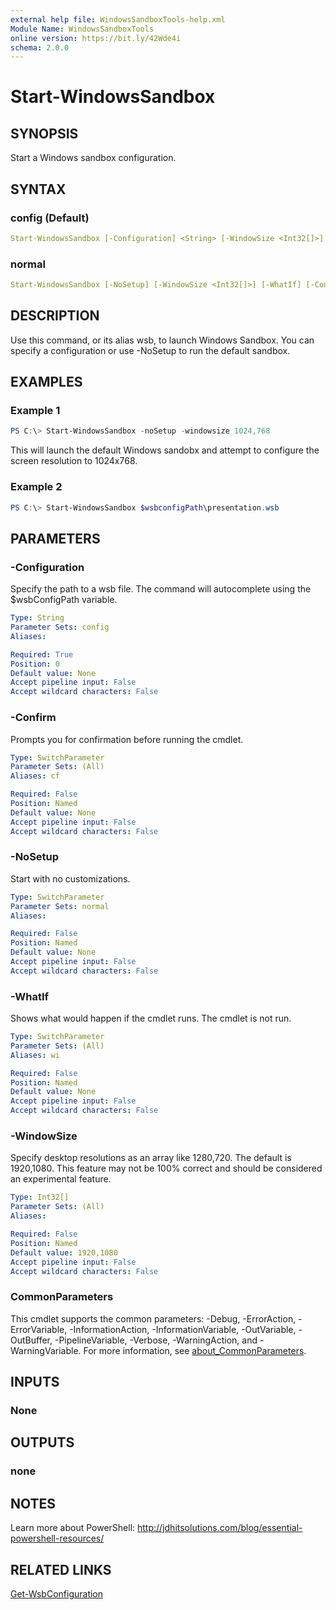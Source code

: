 ```yaml
---
external help file: WindowsSandboxTools-help.xml
Module Name: WindowsSandboxTools
online version: https://bit.ly/42Wde4i
schema: 2.0.0
---
```


# Start-WindowsSandbox

## SYNOPSIS

Start a Windows sandbox configuration.

## SYNTAX

### config (Default)

```yaml
Start-WindowsSandbox [-Configuration] <String> [-WindowSize <Int32[]>] [-WhatIf] [-Confirm] [<CommonParameters>]
```

### normal

```yaml
Start-WindowsSandbox [-NoSetup] [-WindowSize <Int32[]>] [-WhatIf] [-Confirm] [<CommonParameters>]
```

## DESCRIPTION

Use this command, or its alias wsb, to launch Windows Sandbox. You can specify a configuration or use -NoSetup to run the default sandbox.

## EXAMPLES

### Example 1

```powershell
PS C:\> Start-WindowsSandbox -noSetup -windowsize 1024,768
```

This will launch the default Windows sandobx and attempt to configure the screen resolution to 1024x768.

### Example 2

```powershell
PS C:\> Start-WindowsSandbox $wsbconfigPath\presentation.wsb
```

## PARAMETERS

### -Configuration

Specify the path to a wsb file. The command will autocomplete using the $wsbConfigPath variable.

```yaml
Type: String
Parameter Sets: config
Aliases:

Required: True
Position: 0
Default value: None
Accept pipeline input: False
Accept wildcard characters: False
```

### -Confirm

Prompts you for confirmation before running the cmdlet.

```yaml
Type: SwitchParameter
Parameter Sets: (All)
Aliases: cf

Required: False
Position: Named
Default value: None
Accept pipeline input: False
Accept wildcard characters: False
```

### -NoSetup

Start with no customizations.

```yaml
Type: SwitchParameter
Parameter Sets: normal
Aliases:

Required: False
Position: Named
Default value: None
Accept pipeline input: False
Accept wildcard characters: False
```

### -WhatIf

Shows what would happen if the cmdlet runs.
The cmdlet is not run.

```yaml
Type: SwitchParameter
Parameter Sets: (All)
Aliases: wi

Required: False
Position: Named
Default value: None
Accept pipeline input: False
Accept wildcard characters: False
```

### -WindowSize

Specify desktop resolutions as an array like 1280,720.
The default is 1920,1080. This feature may not be 100% correct and should be considered an experimental feature.

```yaml
Type: Int32[]
Parameter Sets: (All)
Aliases:

Required: False
Position: Named
Default value: 1920,1080
Accept pipeline input: False
Accept wildcard characters: False
```

### CommonParameters

This cmdlet supports the common parameters: -Debug, -ErrorAction, -ErrorVariable, -InformationAction, -InformationVariable, -OutVariable, -OutBuffer, -PipelineVariable, -Verbose, -WarningAction, and -WarningVariable. For more information, see [about_CommonParameters](http://go.microsoft.com/fwlink/?LinkID=113216).

## INPUTS

### None

## OUTPUTS

### none

## NOTES

Learn more about PowerShell: http://jdhitsolutions.com/blog/essential-powershell-resources/

## RELATED LINKS

[Get-WsbConfiguration](Get-WsbConfiguration.md)
